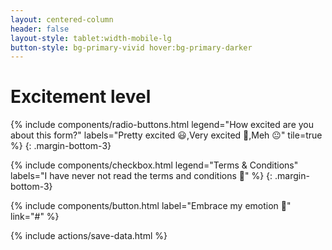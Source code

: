 ```yaml
---
layout: centered-column
header: false
layout-style: tablet:width-mobile-lg
button-style: bg-primary-vivid hover:bg-primary-darker
---
```


# Excitement level

{% include components/radio-buttons.html legend="How excited are you about this form?" labels="Pretty excited 😃,Very excited 🤩,Meh 😐" tile=true %}
{: .margin-bottom-3}

{% include components/checkbox.html legend="Terms & Conditions" labels="I have never not read the terms and conditions 🤞" %}
{: .margin-bottom-3}

{% include components/button.html label="Embrace my emotion 🤗" link="#" %}

<!-- Include action to save data from all inputs as it's entered. -->
{% include actions/save-data.html %}